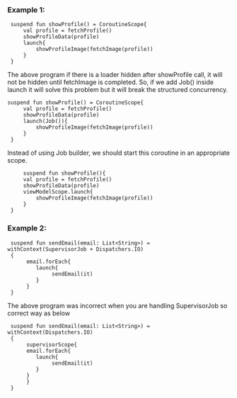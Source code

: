 ### Example 1:

     suspend fun showProfile() = CoroutineScope{
         val profile = fetchProfile()
         showProfileData(profile)
         launch{
             showProfileImage(fetchImage(profile))
         }
     }

The above program if there is a loader hidden after showProfile call, it will not be hidden until fetchImage is completed. So, if we add Job() inside launch it will solve this problem but it will break the structured concurrency.

    suspend fun showProfile() = CoroutineScope{
         val profile = fetchProfile()
         showProfileData(profile)
         launch(Job()){
             showProfileImage(fetchImage(profile))
         }
     }

Instead of using Job builder, we should start this coroutine in an appropriate scope.

         suspend fun showProfile(){
         val profile = fetchProfile()
         showProfileData(profile)
         viewModelScope.launch{
             showProfileImage(fetchImage(profile))
         }
     }


### Example 2:

     suspend fun sendEmail(email: List<String>) = withContext(SupervisorJob + Dispatchers.IO)
     {
          email.forEach{
             launch{
                  sendEmail(it)
             }  
          }
     }

The above program was incorrect when you are handling SupervisorJob so correct way as below

     suspend fun sendEmail(email: List<String>) = withContext(Dispatchers.IO)
     {
          supervisorScope{
          email.forEach{
             launch{
                  sendEmail(it)
             }  
          }
          }    
     }
